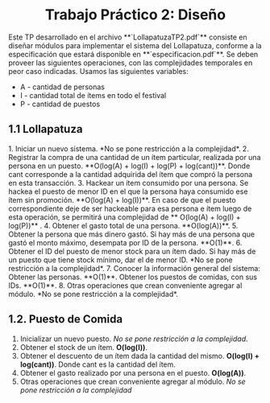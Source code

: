 <h1 align="center"> Trabajo Práctico 2: Diseño </h1>
Este TP desarrollado en el archivo **`LollapatuzaTP2.pdf`** consiste en diseñar módulos para implementar el sistema del Lollapatuza, conforme a la especificación que estará disponible en **`especificacion.pdf`**.
Se deben proveer las siguientes operaciones, con las complejidades temporales en peor caso indicadas.
Usamos las siguientes variables:

-    A - cantidad de personas
-    I - cantidad total de ítems en todo el festival
-    P - cantidad de puestos 


<h2> 1.1 Lollapatuza </h2>
1. Iniciar un nuevo sistema. *No se pone restricción a la complejidad*.
2. Registrar la compra de una cantidad de un ítem particular, realizada por una persona en un puesto.
**O(log(A) + log(I) + log(P) + log(cant))**. Donde cant corresponde a la cantidad adquirida del ítem que
compró la persona en esta transacción.
3. Hackear un ítem consumido por una persona. Se hackea el puesto de menor ID en el que la persona
haya consumido ese ítem sin promoción. **O(log(A) + log(I))**. En caso de que el puesto correspondiente
deje de ser hackeable para esa persona e ítem luego de esta operación, se permitirá una complejidad de
** O(log(A) + log(I) + log(P))** .
4. Obtener el gasto total de una persona. **O(log(A))**.
5. Obtener la persona que más dinero gastó. Si hay más de una persona que gastó el monto máximo,
desempata por ID de la persona. **O(1)**.
6. Obtener el ID del puesto de menor stock para un ítem dado. Si hay más de un puesto que tiene stock
mínimo, dar el de menor ID. *No se pone restricción a la complejidad*.
7. Conocer la información general del sistema:
Obtener las personas. **O(1)**.
Obtener los puestos de comidas, con sus IDs. **O(1)**.
8. Otras operaciones que crean conveniente agregar al módulo. *No se pone restricción a la complejidad*.

<h2> 1.2. Puesto de Comida </h2>

1. Inicializar un nuevo puesto. *No se pone restricción a la complejidad*.
2. Obtener el stock de un ítem. **O(log(I))**.
3. Obtener el descuento de un ítem dada la cantidad del mismo. **O(log(I) + log(cant))**. Donde cant es la
cantidad del ítem.
4. Obtener el gasto realizado por una persona en el puesto. **O(log(A))**.
5. Otras operaciones que crean conveniente agregar al módulo. *No se pone restricción a la complejidad*

